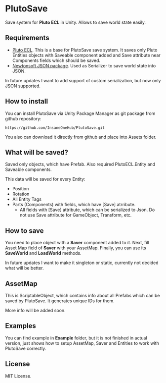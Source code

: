 # PlutoSave
Save system for **Pluto ECL** in Unity. Allows to save world state easily.

## Requirements
* [Pluto ECL](https://github.com/InsaneOneHub/PlutoECL). This is a base for PlutoSave save system. It saves only Pluto Entities objects with Saveable component added and Save attribute near Components fields which should be saved.
* [Newtonsoft JSON package](https://github.com/InsaneOneHub/PlutoECL). Used as Serializer to save world state into JSON. 

In future updates I want to add support of custom serialization, but now only JSON supported.

## How to install
You can install PlutoSave via Unity Package Manager as git package from github repository: 
```
https://github.com/InsaneOneHub/PlutoSave.git
```

You also can download it directly from github and place into Assets folder.

## What will be saved?
Saved only objects, which have Prefab. Also required PlutoECL.Entity and Saveable components.

This data will be saved for every Entity: 
* Position
* Rotation
* All Entity Tags
* Parts (Components) with fields, which have [Save] atrribute.
  * All fields with [Save] attribute, which can be serialized to Json. Do not use Save attribute for GameObject, Transform, etc.

## How to save
You need to place object with a **Saver** component added to it. Next, fill Asset Map field of **Saver** with your AssetMap. Finally, you can use its **SaveWorld** and **LoadWorld** methods.

In future updates I want to make it singleton or static, currently not decided what will be better.

## AssetMap
This is ScriptableObject, which contains info about all Prefabs which can be saved by PlutoSave. It generates unique IDs for them.

More info will be added soon.

## Examples
You can find example in **Example** folder, but it is not finished in actual version, just shows how to setup AssetMap, Saver and Entities to work with PlutoSave correctly.

## License
MIT License.
